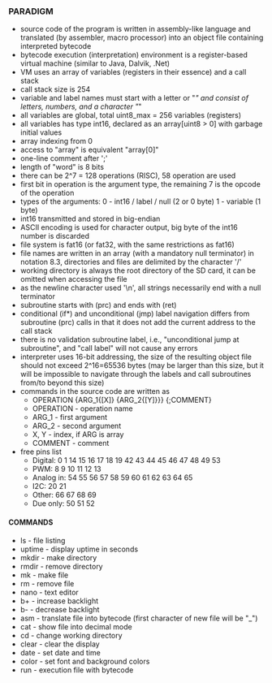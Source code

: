 ﻿### PARADIGM

- source code of the program is written in assembly-like language and translated (by assembler, macro processor) into an object file containing interpreted bytecode
- bytecode execution (interpretation) environment is a register-based virtual machine (similar to Java, Dalvik, .Net)
- VM uses an array of variables (registers in their essence) and a call stack
- call stack size is 254
- variable and label names must start with a letter or "_" and consist of letters, numbers, and a character "_"
- all variables are global, total uint8_max = 256 variables (registers)
- all variables has type int16, declared as an array[uint8 > 0] with garbage initial values
- array indexing from 0
- access to "array" is equivalent "array[0]"
- one-line comment after ';'
- length of "word" is 8 bits
- there can be 2^7 = 128 operations (RISC), 58 operation are used
- first bit in operation is the argument type, the remaining 7 is the opcode of the operation
- types of the arguments: 
	0 - int16 / label / null (2 or 0 byte)
	1 - variable (1 byte) 
- int16 transmitted and stored in big-endian
- ASCII encoding is used for character output, big byte of the int16 number is discarded
- file system is fat16 (or fat32, with the same restrictions as fat16)
- file names are written in an array (with a mandatory null terminator) in notation 8.3, directories and files are delimited by the character '/'
- working directory is always the root directory of the SD card, it can be omitted when accessing the file
- as the newline character used '\n', all strings necessarily end with a null terminator
- subroutine starts with (prc) and ends with (ret)
- conditional (if*) and unconditional (jmp) label navigation differs from subroutine (prc) calls in that it does not add the current address to the call stack
- there is no validation subroutine label, i.e., "unconditional jump at subroutine", and "call label" will not cause any errors
- interpreter uses 16-bit addressing, the size of the resulting object file should not exceed 2^16=65536 bytes (may be larger than this size, but it will be impossible to navigate through the labels and call subroutines from/to beyond this size)
- commands in the source code are written as
	- OPERATION {ARG_1{\[X]} {ARG_2{[Y]}}} {;COMMENT}
	- OPERATION - operation name
	- ARG_1 - first argument
	- ARG_2 - second argument
	- X, Y - index, if ARG is array
	- COMMENT - comment
- free pins list
	- Digital: 0 1 14 15 16 17 18 19 42 43 44 45 46 47 48 49 53
	- PWM: 8 9 10 11 12 13
	- Analog in: 54 55 56 57 58 59 60 61 62 63 64 65
	- I2C: 20 21
	- Other: 66 67 68 69
	- Due only: 50 51 52

#### COMMANDS

- ls - file listing
- uptime - display uptime in seconds
- mkdir - make directory
- rmdir - remove directory
- mk - make file
- rm - remove file
- nano - text editor 
- b+ - increase backlight
- b- - decrease backlight
- asm - translate file into bytecode (first character of new file will be "_")
- cat - show file into decimal mode
- cd - change working directory
- clear - clear the display
- date - set date and time
- color - set font and background colors
- run - execution file with bytecode

